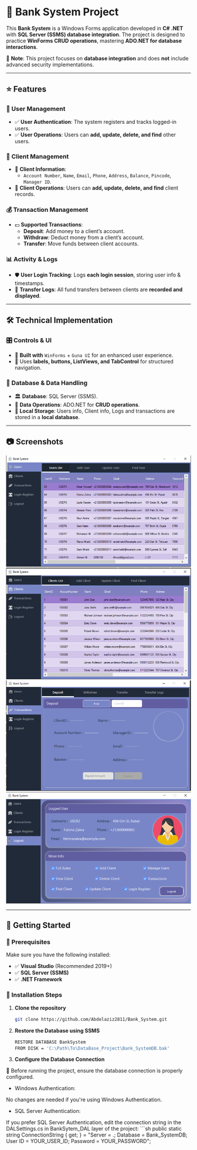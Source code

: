 # 🏦 Bank System Project  

This **Bank System** is a Windows Forms application developed in **C# .NET** with **SQL Server (SSMS) database integration**. The project is designed to practice **WinForms CRUD operations**, mastering **ADO.NET for database interactions**.  

🚨 **Note**: This project focuses on **database integration** and does **not** include advanced security implementations.  

---

## ⭐ Features  

### 🔑 User Management  
- ✅ **User Authentication**: The system registers and tracks logged-in users.  
- ✅ **User Operations**: Users can **add, update, delete, and find** other users.  

### 👥 Client Management  
- 📌 **Client Information**:  
  - `Account Number`, `Name`, `Email`, `Phone`, `Address`, `Balance`, `Pincode`, `Manager ID`.  
- 🔄 **Client Operations**: Users can **add, update, delete, and find** client records.  

### 💰 Transaction Management  
- 💵 **Supported Transactions**:  
  - **Deposit**: Add money to a client’s account.  
  - **Withdraw**: Deduct money from a client’s account.  
  - **Transfer**: Move funds between client accounts.  

### 📊 Activity & Logs  
- 🛡️ **User Login Tracking**: Logs **each login session**, storing user info & timestamps.  
- 📂 **Transfer Logs**: All fund transfers between clients are **recorded and displayed**.  

---

## 🛠️ Technical Implementation  

### 🎛️ Controls & UI  
- 🎨 **Built with** `WinForms` + `Guna UI` for an enhanced user experience.  
- 📌 Uses **labels, buttons, ListViews, and TabControl** for structured navigation.  

### 💾 Database & Data Handling  
- 🏛 **Database**: SQL Server (SSMS).  
- 🔗 **Data Operations**: ADO.NET for **CRUD operations**.  
- 📝 **Local Storage**: Users info, Client info, Logs and transactions are stored in a **local database**.  

---

## 📷 Screenshots  
![Screenshot 1](Screenshots/Screenshot%202025-04-03%20095622.png)
![Screenshot 2](Screenshots/Screenshot%202025-04-03%20095646.png)
![Screenshot 3](Screenshots/Screenshot%202025-04-03%20095708.png)
![Screenshot 4](Screenshots/Screenshot%202025-04-03%20095744.png)

---

## 🚀 Getting Started  

### 📌 Prerequisites  
Make sure you have the following installed:  
- ✅ **Visual Studio** (Recommended 2019+)  
- ✅ **SQL Server (SSMS)**  
- ✅ **.NET Framework**  

### 🔧 Installation Steps  

1. **Clone the repository**  
   ```sh
   git clone https://github.com/Abdelaziz2811/Bank_System.git

2. **Restore the Database using SSMS**
    ```sh
    RESTORE DATABASE BankSystem
    FROM DISK = 'C:\Path\To\DataBase_Project\Bank_SystemDB.bak'
3. **Configure the Database Connection**
 
 📌 Before running the project, ensure the database connection is properly configured.

  - Windows Authentication:
   
   No changes are needed if you're using Windows Authentication.

  - SQL Server Authentication:
  
  If you prefer SQL Server Authentication, edit the connection string in the DALSettings.cs in BankSytem_DAL layer of the project:
    ```sh
    public static string ConnectionString { get; } = "Server = .; Database = Bank_SystemDB; User ID = YOUR_USER_ID; Password = YOUR_PASSWORD";